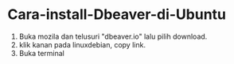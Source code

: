 # Cara-install-Dbeaver-di-Ubuntu

1. Buka mozila dan telusuri "dbeaver.io" lalu pilih download.
2. klik kanan pada linuxdebian, copy link.
3. Buka terminal 
